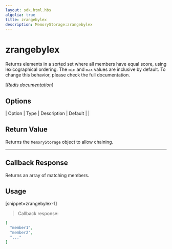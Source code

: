 ```yaml
---
layout: sdk.html.hbs
algolia: true
title: zrangebylex
description: MemoryStorage:zrangebylex
---
```


  

# zrangebylex
Returns elements in a sorted set where all members have equal score, using lexicographical ordering. The `min` and `max` values are inclusive by default. To change this behavior, please check the full documentation.

[[_Redis documentation_]](https://redis.io/commands/zrangebylex)


## Options

| Option | Type | Description | Default |
|
## Return Value

Returns the `MemoryStorage` object to allow chaining.

---

## Callback Response

Returns an array of matching members.

## Usage

[snippet=zrangebylex-1]
> Callback response:

```json
[
  "member1",
  "member2",
  "..."
]
```